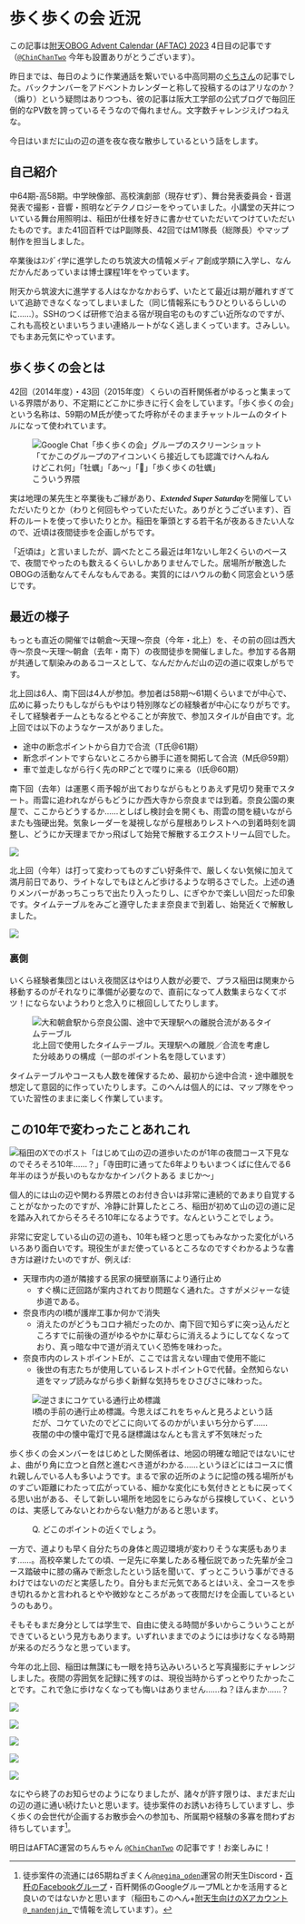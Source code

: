 # 歩く歩くの会 近況

この記事は[附天OBOG Advent Calendar (AFTAC) 2023](https://adventar.org/calendars/9428) 4日目の記事です（[`@ChinChanTwo`](https://twitter.com/ChinChanTwo/status/1727329091010138243) 今年も設置ありがとうございます）。

昨日までは、毎日のように作業通話を繋いでいる中高同期の[ぐちさん](https://twitter.com/Mt_Guchi03)の記事でした。バックナンバーをアドベントカレンダーと称して投稿するのはアリなのか？（煽り）という疑問はありつつも、彼の記事は阪大工学部の公式ブログで毎回圧倒的なPV数を誇っているそうなので侮れません。文字数チャレンジえげつねえな。

今日はいまだに山の辺の道を夜な夜な散歩しているという話をします。

## 自己紹介

中64期-高58期。中学映像部、高校演劇部（現存せず）、舞台発表委員会・音選発表で撮影・音響・照明などテクノロジーをやっていました。小講堂の天井についている舞台用照明は、稲田が仕様を好きに書かせていただいてつけていただいたものです。また41回百粁ではP副隊長、42回ではM1隊長（総隊長）やマップ制作を担当しました。

卒業後はｽﾝﾀﾞｲ学に進学したのち筑波大の情報メディア創成学類に入学し、なんだかんだあっていまは博士課程1年をやっています。

附天から筑波大に進学する人はなかなかおらず、いたとて最近は期が離れすぎていて追跡できなくなってしまいました（同じ情報系にもうひとりいるらしいのに……）。SSHのつくば研修で泊まる宿が現自宅のものすごい近所なのですが、これも高校といまいちうまい連絡ルートがなく逃しまくっています。さみしい。でもまあ元気にやっています。

## 歩く歩くの会とは

42回（2014年度）・43回（2015年度）くらいの百粁関係者がゆるっと集まっている界隈があり、不定期にどこかに歩きに行く会をしています。「歩く歩くの会」という名称は、59期のM氏が使ってた呼称がそのままチャットルームのタイトルになって使われています。

<figure>
  <img src="./chat_screenshot.png" alt="Google Chat「歩く歩くの会」グループのスクリーンショット「てかこのグループのアイコンいくら接近しても認識でけへんねんけどこれ何」「牡蠣」「あ〜」「🦪」「歩く歩くの牡蠣」">
  <figcaption>こういう界隈</figcaption>
</figure>

実は地理の某先生と卒業後もご縁があり、<span style="font-weight: bold; font-style: italic; font-family: 'Times New Roman', serif">Extended Super Saturday</span>を開催していただいたりとか（わりと何回もやっていただいた。ありがとうございます）、百粁のルートを使って歩いたりとか。稲田を筆頭とする若干名が夜あるきたい人なので、近頃は夜間徒歩を企画しがちです。

「近頃は」と言いましたが、調べたところ最近は年1ないし年2くらいのペースで、夜間でやったのも数えるくらいしかありませんでした。居場所が散逸したOBOGの活動なんてそんなもんである。実質的にはハウルの動く同窓会という感じです。

## 最近の様子

もっとも直近の開催では朝倉〜天理〜奈良（今年・北上）を、その前の回は西大寺〜奈良〜天理〜朝倉（去年・南下）の夜間徒歩を開催しました。参加する各期が共通して馴染みのあるコースとして、なんだかんだ山の辺の道に収束しがちです。

北上回は6人、南下回は4人が参加。参加者は58期〜61期くらいまでが中心で、広めに募ったりもしながらもやはり特別隊などの経験者が中心になりがちです。そして経験者チームともなるとやることが奔放で、参加スタイルが自由です。北上回では以下のようなケースがありました。

- 途中の断念ポイントから自力で合流（T氏@61期）
- 断念ポイントですらないところから勝手に道を開拓して合流（M氏@59期）
- 車で並走しながら行く先のRPごとで喋りに来る（I氏@60期）

南下回（去年）は運悪く雨予報が出ておりながらもとりあえず見切り発車でスタート。雨雲に追われながらもどうにか西大寺から奈良までは到着。奈良公園の東屋で、ここからどうするか……としばし検討会を開くも、雨雲の間を縫いながらまたも強硬出発。気象レーダーを凝視しながら屋根ありレストへの到着時刻を調整し、どうにか天理までかっ飛ばして始発で解散するエクストリーム回でした。

![](./2022_snap_0.jpg)

北上回（今年）は打って変わってものすごい好条件で、厳しくない気候に加えて満月前日であり、ライトなしでもほとんど歩けるような明るさでした。上述の通りメンバーがあっちこっちで出たり入ったりし、にぎやかで楽しい回だった印象です。タイムテーブルをみごと遵守したまま奈良まで到着し、始発近くで解散しました。

![](./2023_snap_0.jpg)

### 裏側

いくら経験者集団とはいえ夜間区はやはり人数が必要で、プラス稲田は関東から移動するのがそれなりに準備が必要なので、直前になって人数集まらなくてボツ！にならないようわりと念入りに根回ししてたりします。

<figure>
  <img src="./timetable.png" alt="大和朝倉駅から奈良公園、途中で天理駅への離脱合流があるタイムテーブル">
  <figcaption>北上回で使用したタイムテーブル。天理駅への離脱／合流を考慮した分岐ありの構成（一部のポイント名を隠しています）</figcaption>
</figure>

タイムテーブルやコースも人数を確保するため、最初から途中合流・途中離脱を想定して意図的に作っていたりします。このへんは個人的には、マップ隊をやっていた習性のままに楽しく作業しています。

## この10年で変わったことあれこれ

![稲田のXでのポスト「はじめて山の辺の道歩いたのが1年の夜間コース下見なのでそろそろ10年……？」「寺田町に通ってた6年よりもいまつくばに住んでる6年半のほうが長いのもなかなかインパクトある まじか〜」](./10th_anniv_post.png)

個人的には山の辺や関わる界隈とのお付き合いは非常に連続的であまり自覚することがなかったのですが、冷静に計算したところ、稲田が初めて山の辺の道に足を踏み入れてからそろそろ10年になるようです。なんということでしょう。

非常に安定している山の辺の道も、10年も経つと思ってもみなかった変化がいろいろあり面白いです。現役生がまだ使っているところなのですぐわかるような書き方は避けたいのですが、例えば:

- 天理市内の道が隣接する民家の擁壁崩落により通行止め
  - すぐ横に迂回路が案内されており問題なく通れた。さすがメジャーな徒歩道である。
- 奈良市内のI橋が護岸工事か何かで消失
  - 消えたのがどうもコロナ禍だったのか、南下回で知らずに突っ込んだところすでに前後の道がゆるやかに草むらに消えるようにしてなくなっており、真っ暗な中で道が消えていく恐怖を味わった。
- 奈良市内のレストポイントEが、ここでは言えない理由で使用不能に
  - 後世の有志たちが使用しているレストポイントGで代替。全然知らない道をマップ読みながら歩く新鮮な気持ちをひさびさに味わった。

<figure>
 <img src="./do-not-enter.jpg" alt="逆さまにコケている通行止め標識">
 <figcaption>I橋の手前の通行止め標識。今思えばこれをちゃんと見ろよという話だが、コケていたのでどこに向いてるのかがいまいち分からず……夜闇の中の懐中電灯で見る謎標識はなんとも言えず不気味だった</figcaption>
</figure>

歩く歩くの会メンバーをはじめとした関係者は、地図の明確な暗記ではないにせよ、曲がり角に立つと自然と進むべき道がわかる……というほどにはコースに慣れ親しんでいる人も多いようです。まるで家の近所のように記憶の残る場所がものすごい距離にわたって広がっている、細かな変化にも気付きとともに戻ってくる思い出がある、そして新しい場所を地図をにらみながら探検していく、というのは、実感してみないとわからない魅力があると思います。

<figure>
  <img src="./2023_snap_7.jpg" alt="">
  <figcaption>Q. どこのポイントの近くでしょう。</figcaption>
</figure>

一方で、道よりも早く自分たちの身体と周辺環境が変わりそうな実感もあります……。高校卒業したての頃、一足先に卒業したある種伝説であった先輩が全コース踏破中に膝の痛みで断念したという話を聞いて、ずっとこういう事ができるわけではないのだと実感したり。自分もまだ元気であるとはいえ、全コースを歩き切れるかと言われるとやや微妙なところがあって夜間だけを企画しているというのもあり。

そもそもまだ身分としては学生で、自由に使える時間が多いからこういうことができているという見方もあります。いずれいままでのようには歩けなくなる時期が来るのだろうなと思っています。

今年の北上回、稲田は無謀にも一眼を持ち込みいろいろと写真撮影にチャレンジしました。夜間の雰囲気を記録に残すのは、現役当時からずっとやりたかったことです。これで急に歩けなくなっても悔いはありません……ね？ほんまか……？

![](./2023_snap_1.jpg)

![](./2023_snap_3.jpg)

![](./2023_snap_4.jpg)

![](./2023_snap_5.jpg)

![](./2023_snap_6.jpg)

なにやら終了のお知らせのようになりましたが、諸々が許す限りは、まだまだ山の辺の道に通い続けたいと思います。徒歩案件のお誘いお待ちしていますし、歩く歩くの会世代が企画するお散歩会への参加も、所属期や経験の多寡を問わずお待ちしています[^1]。

明日はAFTAC運営のちんちゃん [`@ChinChanTwo`](https://twitter.com/ChinChanTwo/status/1727329091010138243) の記事です！お楽しみに！

[^1]: 徒歩案件の流通には65期ねぎまくん[`@negima_oden`](https://twitter.com/negima_oden)運営の附天生Discord・[百粁のFacebookグループ](https://www.facebook.com/groups/100kmwalking)・百粁関係のGoogleグループMLとかを活用すると良いのではないかと思います（稲田もこのへん+[附天生向けのXアカウント `@_nandenjin_`](https://twitter.com/_nandenjin_)で情報を流しています）。
